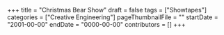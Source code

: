 +++
title = "Christmas Bear Show"
draft = false
tags = ["Showtapes"]
categories = ["Creative Engineering"]
pageThumbnailFile = ""
startDate = "2001-00-00"
endDate = "0000-00-00"
contributors = []
+++
